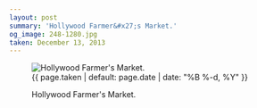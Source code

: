```yaml
---
layout: post
summary: 'Hollywood Farmer&#x27;s Market.'
og_image: 248-1280.jpg
taken: December 13, 2013
---
```


<figure class="post" data-src="{{ site.assets_url }}/{{ page.og_image }}" data-sub-html='#caption-{{ page.id | remove_first: "/" }}'>
<img alt="Hollywood Farmer's Market." sizes="(min-width: 700px) 50vw, calc(100vw - 2rem)" src="{{ site.assets_url }}/248-640.jpg" srcset="{{ site.assets_url }}/248-1280.jpg 1280w, {{ site.assets_url }}/248-960.jpg 960w, {{ site.assets_url }}/248-640.jpg 640w, {{ site.assets_url }}/248-320.jpg 320w"/>
<figcaption id='caption-{{ page.id | remove_first: "/" }}'>
<time>{{ page.taken | default: page.date | date: "%B %-d, %Y" }}</time>
<p>Hollywood Farmer's Market.</p>
</figcaption>
</figure>
